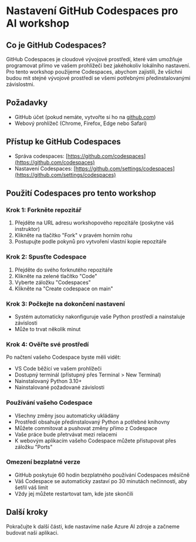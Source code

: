 # Nastavení GitHub Codespaces pro AI workshop

## Co je GitHub Codespaces?
GitHub Codespaces je cloudové vývojové prostředí, které vám umožňuje programovat přímo ve vašem prohlížeči bez jakéhokoliv lokálního nastavení. Pro tento workshop použijeme Codespaces, abychom zajistili, že všichni budou mít stejné vývojové prostředí se všemi potřebnými předinstalovanými závislostmi.

## Požadavky
- GitHub účet (pokud nemáte, vytvořte si ho na [github.com](https://github.com/signup))
- Webový prohlížeč (Chrome, Firefox, Edge nebo Safari)

## Přístup ke GitHub Codespaces
- Správa codespaces: [https://github.com/codespaces](https://github.com/codespaces)
- Nastavení Codespaces: [https://github.com/settings/codespaces](https://github.com/settings/codespaces)

## Použití Codespaces pro tento workshop

### Krok 1: Forkněte repozitář
1. Přejděte na URL adresu workshopového repozitáře (poskytne váš instruktor)
2. Klikněte na tlačítko "Fork" v pravém horním rohu
3. Postupujte podle pokynů pro vytvoření vlastní kopie repozitáře

### Krok 2: Spusťte Codespace
1. Přejděte do svého forknutého repozitáře
2. Klikněte na zelené tlačítko "Code"
3. Vyberte záložku "Codespaces"
4. Klikněte na "Create codespace on main"

### Krok 3: Počkejte na dokončení nastavení
- Systém automaticky nakonfiguruje vaše Python prostředí a nainstaluje závislosti
- Může to trvat několik minut

### Krok 4: Ověřte své prostředí
Po načtení vašeho Codespace byste měli vidět:
- VS Code běžící ve vašem prohlížeči
- Dostupný terminál (přístupný přes Terminal > New Terminal)
- Nainstalovaný Python 3.10+
- Nainstalované požadované závislosti

### Používání vašeho Codespace
- Všechny změny jsou automaticky ukládány
- Prostředí obsahuje předinstalovaný Python a potřebné knihovny
- Můžete commitovat a pushovat změny přímo z Codespace
- Vaše práce bude přetrvávat mezi relacemi
- K webovým aplikacím vašeho Codespace můžete přistupovat přes záložku "Ports"

### Omezení bezplatné verze
- GitHub poskytuje 60 hodin bezplatného používání Codespaces měsíčně
- Váš Codespace se automaticky zastaví po 30 minutách nečinnosti, aby šetřil váš limit
- Vždy jej můžete restartovat tam, kde jste skončili

## Další kroky
Pokračujte k další části, kde nastavíme naše Azure AI zdroje a začneme budovat naši aplikaci.
